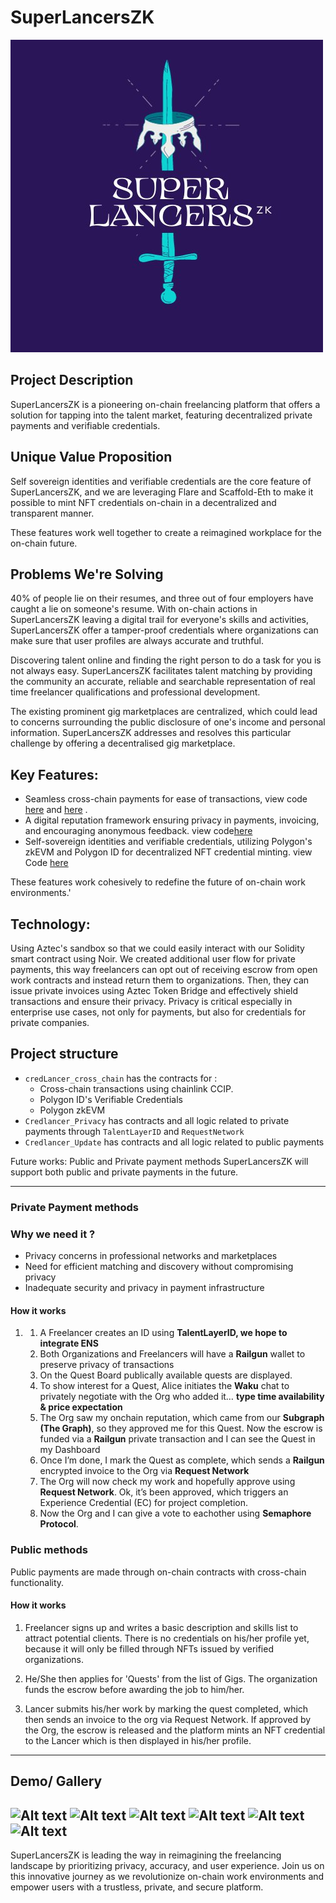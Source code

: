 # SuperLancersZK
![Alt text](assets/image.jpg)
## Project Description
SuperLancersZK is a pioneering on-chain freelancing platform that offers a solution for tapping into the talent market, featuring decentralized private payments and verifiable credentials.


## Unique Value Proposition

Self sovereign identities and verifiable credentials are the core feature of SuperLancersZK, and we are leveraging Flare and Scaffold-Eth to make it possible to mint NFT credentials on-chain in a decentralized and transparent manner.

These features work well together to create a reimagined workplace for the on-chain future.


## Problems We're Solving

40% of people lie on their resumes, and three out of four employers have caught a lie on someone's resume. With on-chain actions in SuperLancersZK leaving a digital trail for everyone's skills and activities, SuperLancersZK offer a tamper-proof credentials where organizations can make sure that user profiles are always accurate and truthful.

Discovering talent online and finding the right person to do a task for you is not always easy. SuperLancersZK facilitates talent matching by providing the community an accurate, reliable and searchable representation of real time freelancer qualifications and professional development.

The existing prominent gig marketplaces are centralized, which could lead to concerns surrounding the public disclosure of one's income and personal information. SuperLancersZK addresses and resolves this particular challenge by offering a decentralised gig marketplace.

## Key Features:

- Seamless cross-chain payments for ease of transactions, view code [here](https://github.com/CredLancer/LancersZK/blob/a6cf975a12f75c151ea4626f1f3e185f5b347a0a/credLancer_cross_chain/src/cross-chain/QuestControllerSender.sol) and [here](https://github.com/CredLancer/LancersZK/blob/e61c46fadfd2a8b454fd4012abd79f2df1e81f0f/credLancer_cross_chain/src/QuestController.sol#L203) .
- A digital reputation framework ensuring privacy in payments, invoicing, and encouraging anonymous feedback. view code[here](https://github.com/CredLancer/LancersZK/blob/58d28bd6e9bff95a5f9e95e0938aa91f52a40f49/Credlancer_Privacy/packages/hardhat/scripts/request) 
- Self-sovereign identities and verifiable credentials, utilizing Polygon's zkEVM and Polygon ID for decentralized NFT credential minting. view Code [here](https://github.com/CredLancer/LancersZK/blob/3150c3fa94b0fe67e8dde20c7eee955e998e91aa/credLancer_cross_chain/src/identity)
  
These features work cohesively to redefine the future of on-chain work environments.'

## Technology:
Using Aztec's sandbox so that we could easily interact with our Solidity smart contract using Noir. We created additional user flow for private payments, this way freelancers can opt out of receiving escrow from open work contracts and instead return them to organizations. Then, they can issue private invoices using Aztec Token Bridge and effectively shield transactions and ensure their privacy. Privacy is critical especially in enterprise use cases, not only for payments, but also for credentials for private companies.

## Project structure
- `credLancer_cross_chain` has the contracts for :
  - Cross-chain transactions using chainlink CCIP.
  - Polygon ID's Verifiable Credentials
  - Polygon zkEVM
- `Credlancer_Privacy` has contracts and all logic related to private payments through `TalentLayerID` and `RequestNetwork`
- `Credlancer_Update` has contracts and all logic related to public payments


Future works: Public and Private payment methods
 SuperLancersZK will support both public and private payments in the future.

----------------------------------------------------------------
### Private Payment methods
### Why we need it ?
- Privacy concerns in professional networks and marketplaces
- Need for efficient matching and discovery without compromising privacy
- Inadequate security and privacy in payment infrastructure


  
#### How it works
1. 
    1. A Freelancer creates an ID using **TalentLayerID, we hope to integrate ENS** 
    2. Both Organizations and Freelancers will have a **Railgun** wallet to preserve privacy of transactions
    3. On the Quest Board publically available quests are displayed. 
    4. To show interest for a Quest, Alice initiates the **Waku** chat to privately negotiate with the Org who added it… ******************************************type time availability & price expectation******************************************
    5. The Org saw my onchain reputation, which came from our **Subgraph (The Graph)**, so they approved me for this Quest. Now the escrow is funded via a **Railgun** private transaction and I can see the Quest in my Dashboard
    6. Once I’m done, I mark the Quest as complete, which sends a **Railgun** encrypted invoice to the Org via **Request Network**
    7. The Org will now check my work and hopefully approve using **Request Network**. Ok, it’s been approved, which triggers an Experience Credential (EC) for project completion.
    8. Now the Org and I can give a vote to eachother using **Semaphore Protocol**.

### Public methods
 Public payments are made through on-chain contracts with cross-chain functionality. 
#### How it works

1. Freelancer signs up and writes a basic description and skills list to attract potential clients. There is no credentials on his/her profile yet, because it will only be filled through NFTs issued by verified organizations.

2. He/She then applies for 'Quests' from the list of Gigs. The organization funds the escrow before awarding the job to him/her.

3. Lancer submits his/her work by marking the quest completed, which then sends an invoice to the org via Request Network. If approved by the Org, the escrow is released and the platform mints an NFT credential to the Lancer which is then displayed in his/her profile.


----------------------------------------------------------------

## Demo/ Gallery 

![Alt text](assets/image-6.png)
![Alt text](assets/image-1.png)
![Alt text](assets/image-2.png)
![Alt text](assets/image-3.png)
![Alt text](assets/image-4.png)
![Alt text](assets/image-5.png)
-----------------
SuperLancersZK is leading the way in reimagining the freelancing landscape by prioritizing privacy, accuracy, and user experience. Join us on this innovative journey as we revolutionize on-chain work environments and empower users with a trustless, private, and secure platform.

